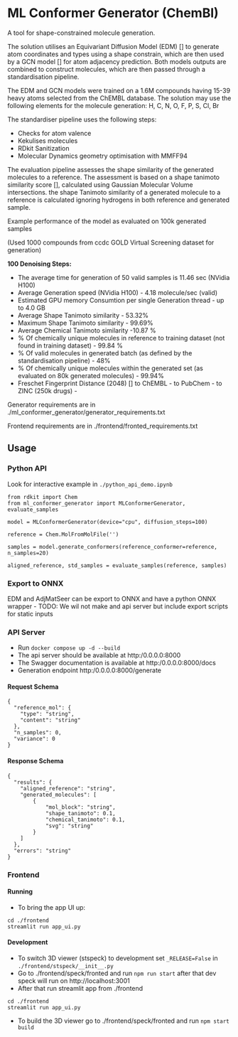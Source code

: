 # ML Conformer Generator (ChemBl)

A tool for shape-constrained molecule generation.

The solution utilises an Equivariant Diffusion Model (EDM) [] to generate atom coordinates and types using a shape constrain,
which are then used by a GCN model [] for atom adjacency prediction. Both models outputs are combined to construct
molecules, which are then passed through a standardisation pipeline.

The EDM and GCN models were trained on a 1.6M compounds having 15-39 heavy atoms selected from the ChEMBL database.
The solution may use the following elements for the molecule generation: H, C, N, O, F, P, S, Cl, Br

The standardiser pipeline uses the following steps:
- Checks for atom valence
- Kekulises molecules
- RDkit Sanitization
- Molecular Dynamics geometry optimisation with MMFF94

The evaluation pipeline assesses the shape similarity of the generated molecules to a reference. 
The assessment is based on a shape tanimoto similarity score [], calculated using Gaussian Molecular Volume intersections.
the shape Tanimoto similarity of a generated molecule to a reference is calculated ignoring hydrogens in both reference and generated sample.

Example performance of the model as evaluated on 100k generated samples

(Used 1000 compounds from ccdc GOLD Virtual Screening dataset for generation)

**100 Denoising Steps:**

- The average time for generation of 50 valid samples is 11.46 sec (NVidia H100)
- Average Generation speed (NVidia H100) - 4.18 molecule/sec (valid)
- Estimated GPU memory Consumtion per single Generation thread - up to 4.0 GB
- Average Shape Tanimoto similarity - 53.32%
- Maximum Shape Tanimoto similarity - 99.69%
- Average Chemical Tanimoto similarity -10.87 %
- % Of chemically unique molecules in reference to training dataset (not found in training dataset) - 99.84 %
- % Of valid molecules in generated batch (as defined by the standardisation pipeline) - 48%
- % Of chemically unique molecules within the generated set (as evaluated on 80k generated molecules) - 99.94%
- Freschet Fingerprint Distance (2048) [] to ChEMBL -  to PubChem -  to ZINC (250k drugs) - 


Generator requirements are in  ./ml_conformer_generator/generator_requirements.txt

Frontend requirements are in ./frontend/fronted_requirements.txt


## Usage

### Python API
Look for interactive example in `./python_api_demo.ipynb`

```
from rdkit import Chem
from ml_conformer_generator import MLConformerGenerator, evaluate_samples

model = MLConformerGenerator(device="cpu", diffusion_steps=100)

reference = Сhem.MolFromMolFile('')

samples = model.generate_conformers(reference_conformer=reference, n_samples=20)
    
aligned_reference, std_samples = evaluate_samples(reference, samples)

```

### Export to ONNX

EDM and AdjMatSeer can be export to ONNX and have a python ONNX wrapper -
TODO: We wil not make and api server but include export scripts for static inputs

### API Server
- Run `docker compose up -d --build`
- The api server should be available at http:/0.0.0.0:8000
- The Swagger documentation is available at http:/0.0.0.0:8000/docs
- Generation endpoint http:/0.0.0.0:8000/generate

#### Request Schema
```
{
  "reference_mol": {
    "type": "string",
    "content": "string"
  },
  "n_samples": 0,
  "variance": 0
}
```
#### Response Schema
```
{
  "results": {
    "aligned_reference": "string",
    "generated_molecules": [
        {
            "mol_block": "string",
            "shape_tanimoto": 0.1,
            "chemical_tanimoto": 0.1,
            "svg": "string"
        }
    ]
  },
  "errors": "string"
}

```

### Frontend 

#### Running
- To bring the app UI up:
```
cd ./frontend
streamlit run app_ui.py
```


#### Development
- To switch 3D viewer (stspeck) to development set `_RELEASE=False` in `./frontend/stspeck/__init__.py`
- Go to ./frontend/speck/fronted and run `npm run start` after that dev speck will run on http://localhost:3001
- After that run streamlit app from ./frontend
```
cd ./frontend
streamlit run app_ui.py
```
- To build the 3D viewer go to ./frontend/speck/fronted and run `npm start build`

